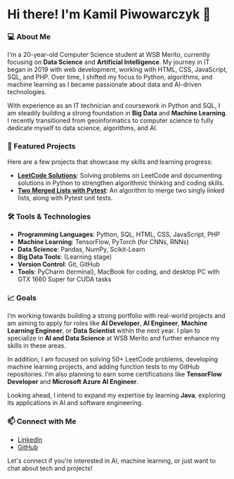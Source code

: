 # Hi there! I'm Kamil Piwowarczyk 👋

### 💻 About Me
I'm a 20-year-old Computer Science student at WSB Merito, currently focusing on **Data Science** and **Artificial Intelligence**. My journey in IT began in 2019 with web development, working with HTML, CSS, JavaScript, SQL, and PHP. Over time, I shifted my focus to Python, algorithms, and machine learning as I became passionate about data and AI-driven technologies.

With experience as an IT technician and coursework in Python and SQL, I am steadily building a strong foundation in **Big Data** and **Machine Learning**. I recently transitioned from geoinformatics to computer science to fully dedicate myself to data science, algorithms, and AI.

### 📁 Featured Projects
Here are a few projects that showcase my skills and learning progress:

- **[LeetCode Solutions](https://github.com/kamil7133)**: Solving problems on LeetCode and documenting solutions in Python to strengthen algorithmic thinking and coding skills.
- **[Two Merged Lists with Pytest](https://github.com/kamil7133/test_two_merged_lists_with_pytest)**: An algorithm to merge two singly linked lists, along with Pytest unit tests.

### 🛠️ Tools & Technologies
- **Programming Languages**: Python, SQL, HTML, CSS, JavaScript, PHP
- **Machine Learning**: TensorFlow, PyTorch (for CNNs, RNNs)
- **Data Science**: Pandas, NumPy, Scikit-Learn
- **Big Data Tools**: (Learning stage)
- **Version Control**: Git, GitHub
- **Tools**: PyCharm (terminal), MacBook for coding, and desktop PC with GTX 1660 Super for CUDA tasks

### 📈 Goals
I’m working towards building a strong portfolio with real-world projects and am aiming to apply for roles like **AI Developer**, **AI Engineer**, **Machine Learning Engineer**, or **Data Scientist** within the next year. I plan to specialize in **AI and Data Science** at WSB Merito and further enhance my skills in these areas. 

In addition, I am focused on solving 50+ LeetCode problems, developing machine learning projects, and adding function tests to my GitHub repositories. I’m also planning to earn some certifications like **TensorFlow Developer** and **Microsoft Azure AI Engineer**. 

Looking ahead, I intend to expand my expertise by learning **Java**, exploring its applications in AI and software engineering.


### 📫 Connect with Me
- [LinkedIn](https://www.linkedin.com/in/kamil-piwowarczyk-6ba839322/)
- [GitHub](https://github.com/kamil7133)

Let's connect if you’re interested in AI, machine learning, or just want to chat about tech and projects!
